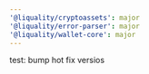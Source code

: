 ```yaml
---
'@liquality/cryptoassets': major
'@liquality/error-parser': major
'@liquality/wallet-core': major
---
```


test: bump hot fix versios
